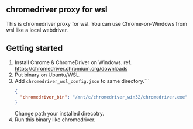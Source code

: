 chromedriver proxy for wsl
----

This is chromedriver proxy for wsl.
You can use Chrome-on-Windows from wsl like a local webdriver.

## Getting started

1. Install Chrome & ChromeDriver on Windows.
   ref. https://chromedriver.chromium.org/downloads
2. Put binary on Ubuntu/WSL.
3. Add `chromedriver_wsl_config.json` to same directory.```
    ```json
   {
      "chromedriver_bin": "/mnt/c/chromedriver_win32/chromedriver.exe"
   }
    ```
   Change path your installed direcotry.
4. Run this binary like chromedriver.
